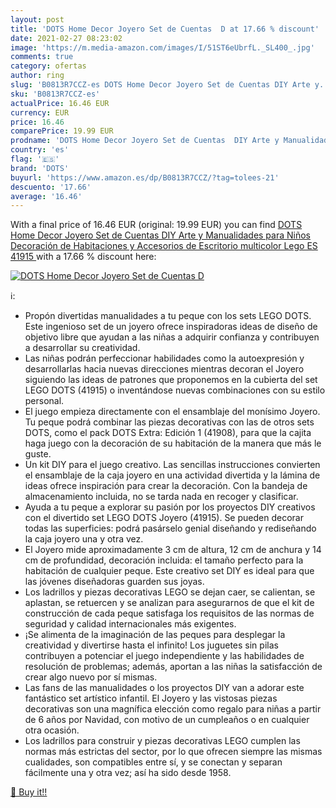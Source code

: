 ```yaml
---
layout: post
title: 'DOTS Home Decor Joyero Set de Cuentas  D at 17.66 % discount'
date: 2021-02-27 08:23:02
image: 'https://m.media-amazon.com/images/I/51ST6eUbrfL._SL400_.jpg'
comments: true
category: ofertas
author: ring
slug: 'B0813R7CCZ-es DOTS Home Decor Joyero Set de Cuentas DIY Arte y...'
sku: 'B0813R7CCZ-es'
actualPrice: 16.46 EUR
currency: EUR
price: 16.46
comparePrice: 19.99 EUR
prodname: 'DOTS Home Decor Joyero Set de Cuentas  DIY Arte y Manualidades para Niños  Decoración de Habitaciones y Accesorios de Escritorio  multicolor  Lego ES 41915 '
country: 'es'
flag: '🇪🇸'
brand: 'DOTS'
buyurl: 'https://www.amazon.es/dp/B0813R7CCZ/?tag=tolees-21'
descuento: '17.66'
average: '16.46'
---
```


With a final price of 16.46 EUR (original: 19.99 EUR) you can find [DOTS Home Decor Joyero Set de Cuentas  DIY Arte y Manualidades para Niños  Decoración de Habitaciones y Accesorios de Escritorio  multicolor  Lego ES 41915 ](https://www.amazon.es/dp/B0813R7CCZ/?tag=tolees-21) with a  17.66 % discount here:

[![DOTS Home Decor Joyero Set de Cuentas  D](https://m.media-amazon.com/images/I/51ST6eUbrfL._SL400_.jpg)](https://www.amazon.es/dp/B0813R7CCZ/?tag=tolees-21)

ℹ️:

- Propón divertidas manualidades a tu peque con los sets LEGO DOTS. Este ingenioso set de un joyero ofrece inspiradoras ideas de diseño de objetivo libre que ayudan a las niñas a adquirir confianza y contribuyen a desarrollar su creatividad.
- Las niñas podrán perfeccionar habilidades como la autoexpresión y desarrollarlas hacia nuevas direcciones mientras decoran el Joyero siguiendo las ideas de patrones que proponemos en la cubierta del set LEGO DOTS (41915) o inventándose nuevas combinaciones con su estilo personal.
- El juego empieza directamente con el ensamblaje del monísimo Joyero. Tu peque podrá combinar las piezas decorativas con las de otros sets DOTS, como el pack DOTS Extra: Edición 1 (41908), para que la cajita haga juego con la decoración de su habitación de la manera que más le guste.
- Un kit DIY para el juego creativo. Las sencillas instrucciones convierten el ensamblaje de la caja joyero en una actividad divertida y la lámina de ideas ofrece inspiración para crear la decoración. Con la bandeja de almacenamiento incluida, no se tarda nada en recoger y clasificar.
- Ayuda a tu peque a explorar su pasión por los proyectos DIY creativos con el divertido set LEGO DOTS Joyero (41915). Se pueden decorar todas las superficies: podrá pasárselo genial diseñando y rediseñando la caja joyero una y otra vez.
- El Joyero mide aproximadamente 3 cm de altura, 12 cm de anchura y 14 cm de profundidad, decoración incluida: el tamaño perfecto para la habitación de cualquier peque. Este creativo set DIY es ideal para que las jóvenes diseñadoras guarden sus joyas.
- Los ladrillos y piezas decorativas LEGO se dejan caer, se calientan, se aplastan, se retuercen y se analizan para asegurarnos de que el kit de construcción de cada peque satisfaga los requisitos de las normas de seguridad y calidad internacionales más exigentes.
- ¡Se alimenta de la imaginación de las peques para desplegar la creatividad y divertirse hasta el infinito! Los juguetes sin pilas contribuyen a potenciar el juego independiente y las habilidades de resolución de problemas; además, aportan a las niñas la satisfacción de crear algo nuevo por sí mismas.
- Las fans de las manualidades o los proyectos DIY van a adorar este fantástico set artístico infantil. El Joyero y las vistosas piezas decorativas son una magnífica elección como regalo para niñas a partir de 6 años por Navidad, con motivo de un cumpleaños o en cualquier otra ocasión.
- Los ladrillos para construir y piezas decorativas LEGO cumplen las normas más estrictas del sector, por lo que ofrecen siempre las mismas cualidades, son compatibles entre sí, y se conectan y separan fácilmente una y otra vez; así ha sido desde 1958.

[🛒 Buy it!!](https://www.amazon.es/dp/B0813R7CCZ/?tag=tolees-21)
